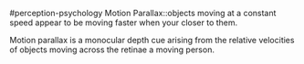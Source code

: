#perception-psychology 
Motion Parallax::objects moving at a constant speed appear to be moving faster when your closer to them.

Motion parallax is a monocular depth cue arising from the relative velocities of objects moving across the retinae a moving person. 